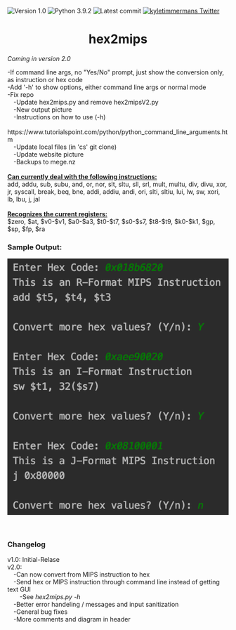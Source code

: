 ![Version 1.0](https://img.shields.io/badge/version-v1.0-orange.svg)
![Python 3.9.2](https://img.shields.io/badge/python-3.9.2-blue.svg)
![Latest commit](https://img.shields.io/github/last-commit/kyletimmermans/hex2mips?color=darkgreen)
[![kyletimmermans Twitter](http://img.shields.io/twitter/url/http/shields.io.svg?style=social&label=Follow)](https://twitter.com/kyletimmermans)

# <div align="center">hex2mips</div>

*Coming in version 2.0*
<div>-If command line args, no "Yes/No" prompt, just show the conversion only, as instruction or hex code</div>
<div>-Add '-h' to show options, either command line args or normal mode</div>
<div>-Fix repo<div>
<div>&ensp;&ensp;-Update hex2mips.py and remove hex2mipsV2.py</div>
<div>&ensp;&ensp;-New output picture</div>
<div>&ensp;&ensp;-Instructions on how to use (-h)</div>
<div>&ensp;&ensp;&ensp;&ensp;https://www.tutorialspoint.com/python/python_command_line_arguments.htm</div>
<div>&ensp;&ensp;-Update local files (in 'cs' git clone)</div>
<div>&ensp;&ensp;-Update website picture</div>
<div>&ensp;&ensp;-Backups to mege.nz</div>

<div>&ensp;</div>

<div><ins><b>Can currently deal with the following instructions:</b></ins></div>
add, addu, sub, subu, and, or, nor, slt, sltu, sll, srl, mult, multu, div, divu, xor, jr, syscall, break, beq, bne, addi, addiu, andi, ori, slti, sltiu, lui, lw, sw, xori, lb, lbu, j, jal

<div>&ensp;</div>

<div><ins><b>Recognizes the current registers:</b></ins></div>
$zero, $at, $v0-$v1, $a0-$a3, $t0-$t7, $s0-$s7, $t8-$t9, $k0-$k1, $gp, $sp, $fp, $ra

### Sample Output:
<p align="center">
  <img src="https://github.com/kyletimmermans/hex2mips/blob/master/example_screenshot.png?raw=true" alt="Sample Output"/>
</p>

</br>

### Changelog
<div>v1.0: Initial-Relase</div>
<div>v2.0:</div>
<div>&ensp;&ensp;-Can now convert from MIPS instruction to hex</div>
<div>&ensp;&ensp;-Send hex or MIPS instruction through command line instead of getting text GUI</div>
<div>&ensp;&ensp;&ensp;&ensp;-See <em>hex2mips.py -h</em></div>
<div>&ensp;&ensp;-Better error handeling / messages and input sanitization</div>
<div>&ensp;&ensp;-General bug fixes</div>
<div>&ensp;&ensp;-More comments and diagram in header</div>
